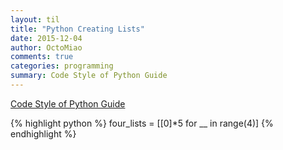 ```yaml
---
layout: til
title: "Python Creating Lists"
date: 2015-12-04
author: OctoMiao
comments: true
categories: programming
summary: Code Style of Python Guide
---
```




[Code Style of Python Guide](http://docs.python-guide.org/en/latest/writing/style/)

{% highlight python %}
four_lists = [[0]*5 for __ in range(4)]
{% endhighlight %}
